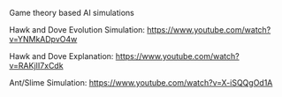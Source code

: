 Game theory based AI simulations

Hawk and Dove Evolution Simulation: https://www.youtube.com/watch?v=YNMkADpvO4w

Hawk and Dove Explanation: https://www.youtube.com/watch?v=RAKjII7xCdk

Ant/Slime Simulation: https://www.youtube.com/watch?v=X-iSQQgOd1A
